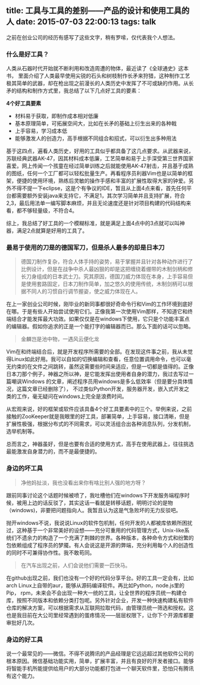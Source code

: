title: 工具与工具的差别——产品的设计和使用工具的人
date: 2015-07-03 22:00:13
tags: talk
---

之前在创业公司的经历有感写了这些文字，稍有罗嗦，仅代表我个人想法。

<!--more-->

### 什么是好工具？

人类从石器时代开始就不断利用和改造周遭的物体，最近读了《全球通史》这本书， 里面介绍了人类最早使用尖锐的石头和树枝制作长矛来狩猎，这种制作工艺极其简单的武器，却在枪出现之前漫长的人类历史中发挥了不可或缺的作用。从长矛的结构和制作方式里，我总结了以下几点好工具的要素：

__4个好工具要素__

* 材料易于获取，即制作成本相对低廉
* 基本原理简单，可拓展空间大，比如在长矛的基础上衍生出来的各种戟
* 上手容易，学习成本低
* 能够激发人的创造力，高手根据不同组合和招式，可以衍生出多种用法

基于这四点，遍看人类历史，好用的工具似乎都具备了这几点要求。从武器来说，苏联经典武器AK-47，因其材料成本低廉，工艺简单和易于上手深受第三世界国家喜爱。网上传闻一个孩童在经过简单训练之后就能使用AK-47射击，并且基于成熟的图纸，任何一个工厂都可以轻松批量生产。再看程序员利器Vim也是以简单的框架，便捷的使用环境，熟练后灵敏的操作手感和丰富的扩展性取得大家的钟爱。另外不得不提一下eclipse，这是个有争议的IDE，暂且从上面4点来看，首先任何平台都需要额外安装java来支持它，不满足1，其次学习简单并且支持扩展，符合2,3，最后用法单一编写脚本麻烦，并且无论速度还是针对项目构建的代码结构来看，都不够轻量级，不符合4。 

综上，我总结了好工具的一个模糊标准，就是满足上面4点中的3点就可以叫神器，满足2点就算是好用的工具了。

### 最易于使用的刀是的德国军刀，但是杀人最多的却是日本刀

> 德国刀制作复杂，符合人体手持的姿势，易于掌握并且针对各种动作进行了比例设计，但是在战争中杀人最凶狠的却是这把缠绕着绷带的木制剑柄和修长刀身组成的日本武士刀。究其原因，德国刀威力体现在本身，上手容易但是使用套路固定，日本刀制作简单，加之悠久的使用传统，木制剑柄可以根据不同人的习惯自行调节握姿，使之威力体现在人。

在上一家创业公司时候，刚毕业的新同事都很好奇命令行和Vim的工作环境到底好在哪。于是有些人开始尝试使用它们。正像我第一次使用Vim那样，不知道它和终端结合才能发挥最大功效。如果仅仅是在windows下使用，它只是个功能丰富点的编辑器。假如你追求的正是一个能打字的编辑器而已。那么下面的话可以忽略。

> 金麟岂是池中物，一遇风云便化龙

Vim在和终端结合后，就是开发程序所需要的全部。在发现这件事之前，我从未觉得Linux如此好用。我可以自如的切换编辑和查看，任意位置调用命令，也可以毫无约束的在文件之间跳转，虽然这需要些时间来适应，但是一切都是值得的。正像日本刀那个例子，神器之所以神，是它能发挥出使用者自身的潜力，我过去写过一篇嘲讽Windows 的文章，阐述程序员用windows是多么低效率（但是要分具体情况，这篇文章已经删除了）， 不过类似Python开发，服务器开发，嵌入式开发之类的工作，毫无疑问在windows上完全是浪费时间。

从宏观来说，好的框架或软件应该具备4个好工具要素中的三个。举例来说，之前接触的ZooKeeper就是我眼里的好工具，部署简单，上手容易，接口清晰，但是扩展性极强，根据分布式的不同需求，可以灵活组合出各种消息队列，分发机制，选举机制等。

总而言之，神器虽好，但是也要有合适的使用方式，高手在使用武器上，往往挑选最能激发自身潜力的，而不是最便捷的。

### 身边的坏工具

> 净他妈扯淡，我也没看出来你有啥比别人强的地方呀？

跟前同事讨论这个话题时候被喷了，我吐槽他们在windows下开发服务端程序时候，被用上边的话反驳了，其实这话一看就是转移话题，明明讨论的是物（windows)，非要把问题指向人。我暂且认为这是气急败坏的无力反驳吧。

抛开windows不说，我说说Linux的软件包机制，任何开发的人都被库依赖所困扰过，这种基于一个非常美好的设想——充分可重用的代码管理方式，Unix-like系统们不遗余力的构造了一个充满了荆棘的世界。各种版本，各种命令方式和纷繁的包依赖组成了程序员的梦魇。有人会说这是开源的弊端，充分利用每个人的创造性的同时不可兼得协作性。我不敢苟同。

> 在汽车出现之前，人们会说他们需要一匹快马。

在github出现之前，我们也没有一个好的代码分享平台。好的工具一定会有，比如arch Linux上自带的aur，能够从源码编译软件。再比如Python，node.js里的Pip， rpm，未来会不会出现一种大一统的工具，让全世界的程序员统一构建仓库，按照不同版本和依赖分类打包呢。另外针对企业，开发一种快速构建私有软件仓库的解决方案，可以根据需求从互联网拉取代码，由管理员统一筛选和授权。这也是我目前在大公司里经常遇到的蛋疼情况——层层权限下，让你下个开源库都要审批好几次。

### 身边的好工具

说一个最常见的——微信。不得不说腾讯的产品经理是它远远超过其他软件公司的根本原因。微信基础功能实用，简单，扩展丰富，并且有良好的开发者接口。能够将智能手机所能提供给用户的大部分功能都打包进一个聊天软件里，恐怕只有腾讯有这个能力。
